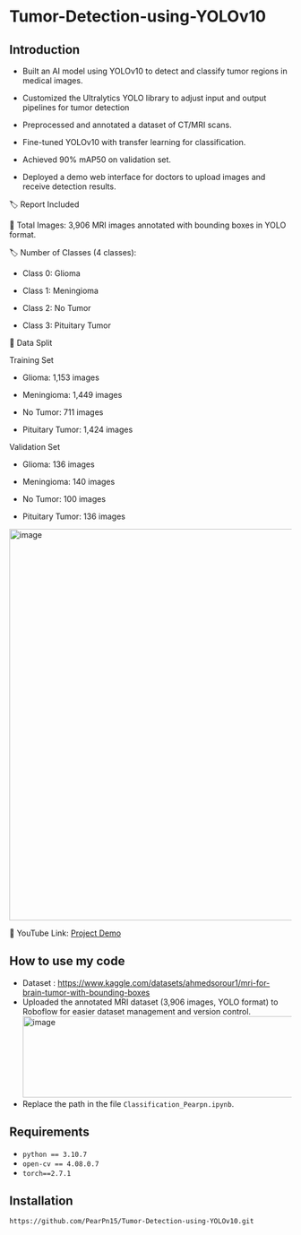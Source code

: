 # Tumor-Detection-using-YOLOv10
## Introduction
- Built an AI model using YOLOv10 to detect and classify tumor regions in medical images.

- Customized the Ultralytics YOLO library to adjust input and output pipelines for tumor detection

- Preprocessed and annotated a dataset of CT/MRI scans.

- Fine-tuned YOLOv10 with transfer learning for classification.

- Achieved 90% mAP50 on validation set.

- Deployed a demo web interface for doctors to upload images and receive detection results.

🏷️ Report Included

📸 Total Images: 3,906 MRI images annotated with bounding boxes in YOLO format.

🏷️ Number of Classes (4 classes):

- Class 0: Glioma

- Class 1: Meningioma

- Class 2: No Tumor

- Class 3: Pituitary Tumor

🔢 Data Split

Training Set

- Glioma: 1,153 images

- Meningioma: 1,449 images

- No Tumor: 711 images

- Pituitary Tumor: 1,424 images

Validation Set

- Glioma: 136 images

- Meningioma: 140 images

- No Tumor: 100 images

- Pituitary Tumor: 136 images
<img width="1874" height="699" alt="image" src="https://github.com/user-attachments/assets/cb945134-f2a1-411e-b485-4e3c1cc20b3c" />

🔗 YouTube Link: [Project Demo](https://www.youtube.com/watch?v=iM6E3sPSoaQ&t=1s)

## How to use my code

- Dataset : https://www.kaggle.com/datasets/ahmedsorour1/mri-for-brain-tumor-with-bounding-boxes
- Uploaded the annotated MRI dataset (3,906 images, YOLO format) to Roboflow for easier dataset management and version control.
  <img width="1284" height="145" alt="image" src="https://github.com/user-attachments/assets/236739bc-bb2d-480a-bcbc-74af38197099" />
- Replace the path in the file `Classification_Pearpn.ipynb`.

## Requirements
- `python == 3.10.7`
- `open-cv == 4.08.0.7`
- `torch==2.7.1`

## Installation
`https://github.com/PearPn15/Tumor-Detection-using-YOLOv10.git`
